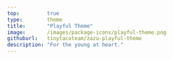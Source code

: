 ```yaml
---
top:         true
type:        theme
title:       "Playful Theme"
image:       /images/package-icons/playful-theme.png
githuburl:   tinytacoteam/zazu-playful-theme
description: "For the young at heart."
---
```

